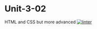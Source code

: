 # Unit-3-02
HTML and CSS but more advanced
[![linter](https://github.com/MaathusanS/Unit-3-02/workflows/linter/badge.svg)](https://github.com/marketplace/actions/super-linter)
